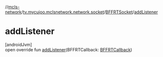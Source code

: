 //[mcls-network](../../../index.md)/[tv.mycujoo.mclsnetwork.network.socket](../index.md)/[BFFRTSocket](index.md)/[addListener](add-listener.md)

# addListener

[androidJvm]\
open override fun [addListener](add-listener.md)(BFFRTCallback: [BFFRTCallback](../-b-f-f-r-t-callback/index.md))
